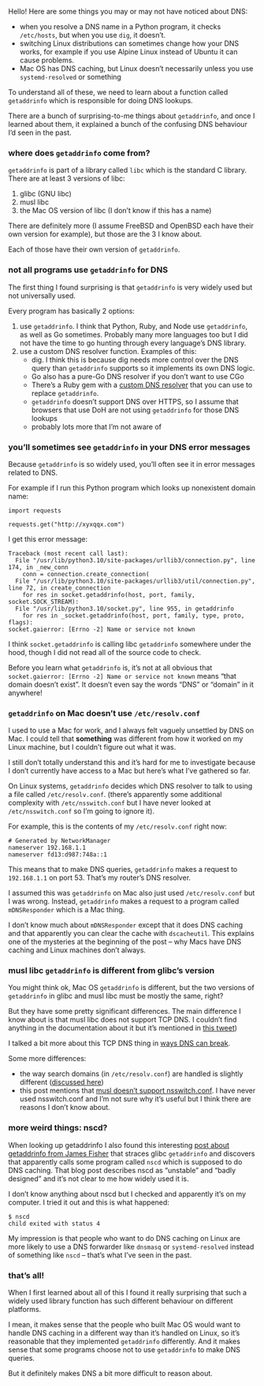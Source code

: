 Hello! Here are some things you may or may not have noticed about DNS:

-   when you resolve a DNS name in a Python program, it checks `/etc/hosts`, but when you use `dig`, it doesn’t.
-   switching Linux distributions can sometimes change how your DNS works, for example if you use Alpine Linux instead of Ubuntu it can cause problems.
-   Mac OS has DNS caching, but Linux doesn’t necessarily unless you use `systemd-resolved` or something

To understand all of these, we need to learn about a function called `getaddrinfo` which is responsible for doing DNS lookups.

There are a bunch of surprising-to-me things about `getaddrinfo`, and once I learned about them, it explained a bunch of the confusing DNS behaviour I’d seen in the past.

### where does `getaddrinfo` come from?

`getaddrinfo` is part of a library called `libc` which is the standard C library. There are at least 3 versions of libc:

1.  glibc (GNU libc)
2.  musl libc
3.  the Mac OS version of libc (I don’t know if this has a name)

There are definitely more (I assume FreeBSD and OpenBSD each have their own version for example), but those are the 3 I know about.

Each of those have their own version of `getaddrinfo`.

### not all programs use `getaddrinfo` for DNS

The first thing I found surprising is that `getaddrinfo` is very widely used but not universally used.

Every program has basically 2 options:

1.  use `getaddrinfo`. I think that Python, Ruby, and Node use `getaddrinfo`, as well as Go sometimes. Probably many more languages too but I did not have the time to go hunting through every language’s DNS library.
2.  use a custom DNS resolver function. Examples of this:
    -   dig. I think this is because dig needs more control over the DNS query than `getaddrinfo` supports so it implements its own DNS logic.
    -   Go also has a pure-Go DNS resolver if you don’t want to use CGo
    -   There’s a Ruby gem with a [custom DNS resolver](https://ruby-doc.org/stdlib-2.5.1/libdoc/resolv/rdoc/Resolv.html) that you can use to replace `getaddrinfo`.
    -   `getaddrinfo` doesn’t support DNS over HTTPS, so I assume that browsers that use DoH are not using `getaddrinfo` for those DNS lookups
    -   probably lots more that I’m not aware of

### you’ll sometimes see `getaddrinfo` in your DNS error messages

Because `getaddrinfo` is so widely used, you’ll often see it in error messages related to DNS.

For example if I run this Python program which looks up nonexistent domain name:

```
import requests

requests.get("http://xyxqqx.com")
```

I get this error message:

```
Traceback (most recent call last):
  File "/usr/lib/python3.10/site-packages/urllib3/connection.py", line 174, in _new_conn
    conn = connection.create_connection(
  File "/usr/lib/python3.10/site-packages/urllib3/util/connection.py", line 72, in create_connection
    for res in socket.getaddrinfo(host, port, family, socket.SOCK_STREAM):
  File "/usr/lib/python3.10/socket.py", line 955, in getaddrinfo
    for res in _socket.getaddrinfo(host, port, family, type, proto, flags):
socket.gaierror: [Errno -2] Name or service not known
```

I think `socket.getaddrinfo` is calling libc `getaddrinfo` somewhere under the hood, though I did not read all of the source code to check.

Before you learn what `getaddrinfo` is, it’s not at all obvious that `socket.gaierror: [Errno -2] Name or service not known` means “that domain doesn’t exist”. It doesn’t even say the words “DNS” or “domain” in it anywhere!

### `getaddrinfo` on Mac doesn’t use `/etc/resolv.conf`

I used to use a Mac for work, and I always felt vaguely unsettled by DNS on Mac. I could tell that **something** was different from how it worked on my Linux machine, but I couldn’t figure out what it was.

I still don’t totally understand this and it’s hard for me to investigate because I don’t currently have access to a Mac but here’s what I’ve gathered so far.

On Linux systems, `getaddrinfo` decides which DNS resolver to talk to using a file called `/etc/resolv.conf`. (there’s apparently some additional complexity with `/etc/nsswitch.conf` but I have never looked at `/etc/nsswitch.conf` so I’m going to ignore it).

For example, this is the contents of my `/etc/resolv.conf` right now:

```
# Generated by NetworkManager
nameserver 192.168.1.1
nameserver fd13:d987:748a::1
```

This means that to make DNS queries, `getaddrinfo` makes a request to `192.168.1.1` on port 53. That’s my router’s DNS resolver.

I assumed this was `getaddrinfo` on Mac also just used `/etc/resolv.conf` but I was wrong. Instead, `getaddrinfo` makes a request to a program called `mDNSResponder` which is a Mac thing.

I don’t know much about `mDNSResponder` except that it does DNS caching and that apparently you can clear the cache with `dscacheutil`. This explains one of the mysteries at the beginning of the post – why Macs have DNS caching and Linux machines don’t always.

### musl libc `getaddrinfo` is different from glibc’s version

You might think ok, Mac OS `getaddrinfo` is different, but the two versions of `getaddrinfo` in glibc and musl libc must be mostly the same, right?

But they have some pretty significant differences. The main difference I know about is that musl libc does not support TCP DNS. I couldn’t find anything in the documentation about it but it’s mentioned in [this tweet](https://twitter.com/RichFelker/status/994667677112156161))

I talked a bit more about this TCP DNS thing in [ways DNS can break](https://jvns.ca/blog/2022/01/15/some-ways-dns-can-break/).

Some more differences:

-   the way search domains (in `/etc/resolv.conf`) are handled is slightly different ([discussed here](https://wiki.musl-libc.org/functional-differences-from-glibc.html#Name-Resolver/DNS))
-   this post mentions that [musl doesn’t support nsswitch.conf](https://utcc.utoronto.ca/~cks/space/blog/linux/GlibcAndLinuxAPI). I have never used nsswitch.conf and I’m not sure why it’s useful but I think there are reasons I don’t know about.

### more weird things: nscd?

When looking up getaddrinfo I also found this interesting [post about getaddrinfo from James Fisher](https://jameshfisher.com/2018/02/03/what-does-getaddrinfo-do/) that straces glibc `getaddrinfo` and discovers that apparently calls some program called `nscd` which is supposed to do DNS caching. That blog post describes nscd as “unstable” and “badly designed” and it’s not clear to me how widely used it is.

I don’t know anything about nscd but I checked and apparently it’s on my computer. I tried it out and this is what happened:

```
$ nscd 
child exited with status 4
```

My impression is that people who want to do DNS caching on Linux are more likely to use a DNS forwarder like `dnsmasq` or `systemd-resolved` instead of something like `nscd` – that’s what I’ve seen in the past.

### that’s all!

When I first learned about all of this I found it really surprising that such a widely used library function has such different behaviour on different platforms.

I mean, it makes sense that the people who built Mac OS would want to handle DNS caching in a different way than it’s handled on Linux, so it’s reasonable that they implemented `getaddrinfo` differently. And it makes sense that some programs choose not to use `getaddrinfo` to make DNS queries.

But it definitely makes DNS a bit more difficult to reason about.